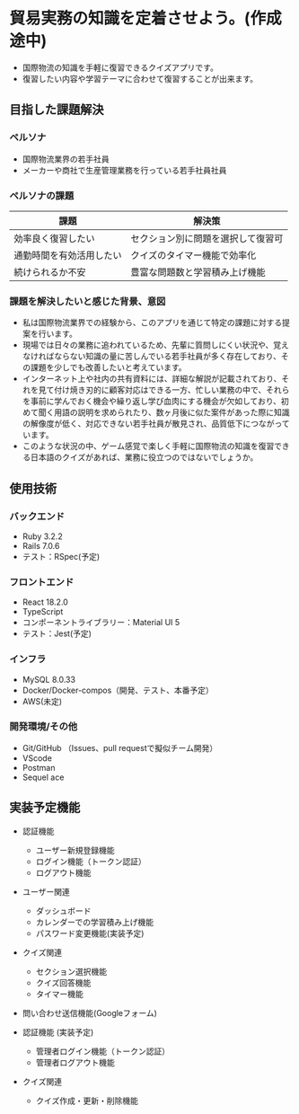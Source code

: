 # 貿易実務の知識を定着させよう。(作成途中)
 
- 国際物流の知識を手軽に復習できるクイズアプリです。
- 復習したい内容や学習テーマに合わせて復習することが出来ます。

## 目指した課題解決
  ### ペルソナ
  - 国際物流業界の若手社員
  - メーカーや商社で生産管理業務を行っている若手社員社員
  
  ### ペルソナの課題
  | 課題                       | 解決策                        |
  | ------------------------- | ---------------------------- |
  | 効率良く復習したい      	 |  セクション別に問題を選択して復習可|
  | 通勤時間を有効活用したい      |   クイズのタイマー機能で効率化    |
  | 続けられるか不安      	     |  豊富な問題数と学習積み上げ機能   |


  ### 課題を解決したいと感じた背景、意図
  - 私は国際物流業界での経験から、このアプリを通じて特定の課題に対する提案を行います。
  - 現場では日々の業務に追われているため、先輩に質問しにくい状況や、覚えなければならない知識の量に苦しんでいる若手社員が多く存在しており、その課題を少しでも改善したいと考えています。
  - インターネット上や社内の共有資料には、詳細な解説が記載されており、それを見て付け焼き刃的に顧客対応はできる一方、忙しい業務の中で、それらを事前に学んでおく機会や繰り返し学び血肉にする機会が欠如しており、初めて聞く用語の説明を求められたり、数ヶ月後に似た案件があった際に知識の解像度が低く、対応できない若手社員が散見され、品質低下につながっています。
  - このような状況の中、ゲーム感覚で楽しく手軽に国際物流の知識を復習できる日本語のクイズがあれば、業務に役立つのではないでしょうか。


## 使用技術
### バックエンド
* Ruby 3.2.2
* Rails 7.0.6
* テスト：RSpec(予定)

### フロントエンド
* React 18.2.0
* TypeScript
* コンポーネントライブラリー：Material UI 5
* テスト：Jest(予定)

### インフラ
* MySQL 8.0.33
* Docker/Docker-compos（開発、テスト、本番予定）
* AWS(未定)

### 開発環境/その他
* Git/GitHub （Issues、pull requestで擬似チーム開発）
* VScode
* Postman
* Sequel ace

## 実装予定機能
* 認証機能
    * ユーザー新規登録機能
    * ログイン機能（トークン認証）
    * ログアウト機能
* ユーザー関連
    * ダッシュボード
    * カレンダーでの学習積み上げ機能
    * パスワード変更機能(実装予定)
* クイズ関連
    * セクション選択機能
    * クイズ回答機能
    * タイマー機能
* 問い合わせ送信機能(Googleフォーム)

* 認証機能 (実装予定)
    * 管理者ログイン機能（トークン認証）
    * 管理者ログアウト機能
* クイズ関連
    * クイズ作成・更新・削除機能
